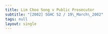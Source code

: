 ```yaml
---
title: Lim Choo Song v Public Prosecutor
subtitle: "[2002] SGHC 52 / 19\_March\_2002"
tags: null
layout: single
---
```



